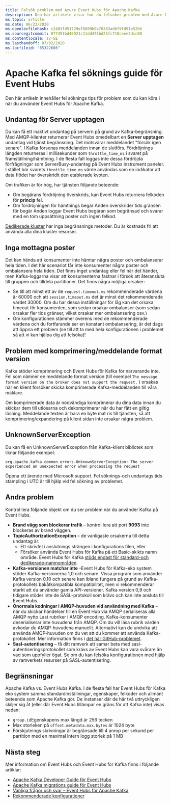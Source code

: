 ```yaml
---
title: Felsök problem med Azure Event Hubs för Apache Kafka
description: Den här artikeln visar hur du felsöker problem med Azure Event Hubs för Apache Kafka
ms.topic: article
ms.date: 06/23/2020
ms.openlocfilehash: c2403fd51729ef8809b9a70383ad6f9fd91e52b6
ms.sourcegitcommit: 877491bd46921c11dd478bd25fc718ceee2dcc08
ms.contentlocale: sv-SE
ms.lasthandoff: 07/02/2020
ms.locfileid: "85322686"
---
```

# <a name="apache-kafka-troubleshooting-guide-for-event-hubs"></a>Apache Kafka fel söknings guide för Event Hubs
Den här artikeln innehåller fel söknings tips för problem som du kan köra i när du använder Event Hubs för Apache Kafka. 

## <a name="server-busy-exception"></a>Undantag för Server upptagen
Du kan få ett inaktivt undantag på servern på grund av Kafka-begränsning. Med AMQP-klienter returnerar Event Hubs omedelbart en **Server upptagen** undantag vid tjänst begränsning. Det motsvarar meddelandet "försök igen senare". I Kafka försenas meddelanden innan de slutförs. Fördröjnings längden returneras i millisekunder som `throttle_time_ms` i svaret på framställning/hämtning. I de flesta fall loggas inte dessa fördröjda förfrågningar som ServerBusy-undantag på Event Hubs instrument paneler. I stället bör svarets `throttle_time_ms` värde användas som en indikator att data flödet har överskridit den etablerade kvoten.

Om trafiken är för hög, har tjänsten följande beteende:

- Om begärans fördröjning överskrids, kan Event Hubs returnera felkoden för **princip** fel.
- Om fördröjningen för hämtnings begär Anden överskrider tids gränsen för begär Anden loggar Event Hubs begäran som begränsad och svarar med en tom uppsättning poster och ingen felkod.

[Dedikerade kluster](event-hubs-dedicated-overview.md) har inga begränsnings metoder. Du är kostnads fri att använda alla dina kluster resurser.

## <a name="no-records-received"></a>Inga mottagna poster
Det kan hända att konsumenter inte hämtar några poster och ombalanserar hela tiden. I det här scenariot får inte konsumenter några poster och ombalansera hela tiden. Det finns inget undantag eller fel när det händer, men Kafka-loggarna visar att konsumenterna fastnar i försök att återansluta till gruppen och tilldela partitioner. Det finns några möjliga orsaker:

- Se till att minst ett av de `request.timeout.ms` rekommenderade värdena är 60000 och att `session.timeout.ms` det är minst det rekommenderade värdet 30000. Om du har dessa inställningar för låg kan det orsaka timeout för konsumenten, som sedan orsakar ombalanser (som sedan orsakar fler tids gränser, vilket orsakar mer ombalansering osv.) 
- Om konfigurationen stämmer överens med de rekommenderade värdena och du fortfarande ser en konstant ombalansering, är det dags att öppna ett problem (se till att ta med hela konfigurationen i problemet så att vi kan hjälpa dig att felsöka)!

## <a name="compressionmessage-format-version-issue"></a>Problem med komprimering/meddelande format version
Kafka stöder komprimering och Event Hubs för Kafka för närvarande inte. Fel som nämner en meddelande format version (till exempel `The message format version on the broker does not support the request.` ) orsakas när en klient försöker skicka komprimerade Kafka-meddelanden till våra mäklare.

Om komprimerade data är nödvändiga komprimerar du dina data innan du skickar dem till utlösarna och dekomprimerar när du har fått en giltig lösning. Meddelande texten är bara en byte mat ris till tjänsten, så att komprimering/expandering på klient sidan inte orsakar några problem.

## <a name="unknownserverexception"></a>UnknownServerException
Du kan få en UnknownServerException från Kafka-klient bibliotek som liknar följande exempel: 

```
org.apache.kafka.common.errors.UnknownServerException: The server experienced an unexpected error when processing the request
```

Öppna ett ärende med Microsoft support.  Fel söknings-och undantags tids stämpling i UTC är till hjälp vid fel sökning av problemet. 

## <a name="other-issues"></a>Andra problem
Kontrol lera följande objekt om du ser problem när du använder Kafka på Event Hubs.

- **Brand vägg som blockerar trafik** – kontrol lera att port **9093** inte blockeras av brand väggen.
- **TopicAuthorizationException** – de vanligaste orsakerna till detta undantag är:
    - Ett skrivfel i anslutnings strängen i konfigurations filen, eller
    - Försöker använda Event Hubs för Kafka på ett Basic-skikts namn område. Event Hubs för Kafka [stöds endast för standard-och dedikerade-namnområden](https://azure.microsoft.com/pricing/details/event-hubs/).
- **Kafka-versionen matchar inte** -Event Hubs för Kafka-eko system stöder Kafka-versionerna 1,0 och senare. Vissa program som använder Kafka version 0,10 och senare kan ibland fungera på grund av Kafka-protokollets bakåtkompatibla kompatibilitet, men vi rekommenderar starkt att du använder gamla API-versioner. Kafka version 0,9 och tidigare stöder inte de SASL-protokoll som krävs och kan inte ansluta till Event Hubs.
- **Onormala kodningar i AMQP-huvuden vid användning med Kafka** – när du skickar händelser till en Event Hub via AMQP serialiseras alla AMQP nytto Last rubriker i AMQP encoding. Kafka-konsumenter deserialiserar inte huvudena från AMQP. Om du vill läsa rubrik värden avkodar du AMQP-huvudena manuellt. Alternativt kan du undvika att använda AMQP-huvuden om du vet att du kommer att använda Kafka-protokollet. Mer information finns i [det här GitHub-problemet](https://github.com/Azure/azure-event-hubs-for-kafka/issues/56).
- **Sasl-autentisering** – få ditt ramverk att samar beta med sasl-autentiseringsprotokollet som krävs av Event Hubs kan vara svårare än vad som uppfyller ögat. Se om du kan felsöka konfigurationen med hjälp av ramverkets resurser på SASL-autentisering. 

## <a name="limits"></a>Begränsningar
Apache Kafka vs. Event Hubs Kafka. I de flesta fall har Event Hubs för Kafka eko system samma standardinställningar, egenskaper, felkoder och allmänt beteende som Apache Kafka gör. De instanser där de här två uttryckligen skiljer sig åt (eller där Event Hubs tillämpar en gräns för att Kafka inte) visas nedan:

- `group.id`Egenskapens max längd är 256 tecken
- Max storleken på `offset.metadata.max.bytes` är 1024 byte
- Förskjutnings skrivningar är begränsade till 4 anrop per sekund per partition med en maximal intern logg storlek på 1 MB


## <a name="next-steps"></a>Nästa steg
Mer information om Event Hubs och Event Hubs för Kafka finns i följande artiklar:  

- [Apache Kafka Developer Guide för Event Hubs](apache-kafka-developer-guide.md)
- [Apache Kafka migrations guide för Event Hubs](apache-kafka-migration-guide.md)
- [Vanliga frågor och svar – Event Hubs för Apache Kafka](apache-kafka-frequently-asked-questions.md)
- [Rekommenderade konfigurationer](https://github.com/Azure/azure-event-hubs-for-kafka/blob/master/CONFIGURATION.md)

